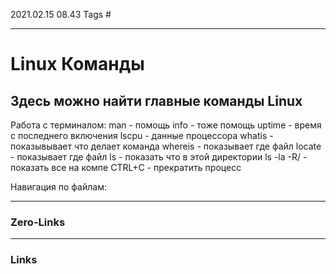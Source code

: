 2021.02.15 08.43
Tags #

---
# Linux Команды
## Здесь можно найти главные команды Linux
  Работа с терминалом:
man - помощь
info - тоже помощь
uptime - время с последнего включения
lscpu - данные процессора
whatis - показывывает что делает команда
whereis - показывает где файл
locate - показывает где файл
ls - показать что в этой директории
ls -la -R/ - показать все на компе
CTRL+C - прекратить процесс

Навигация по файлам:




---
### Zero-Links



---
### Links



